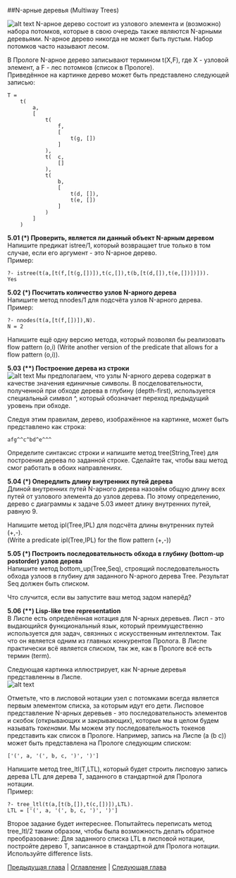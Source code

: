 ##N-арные деревья (Multiway Trees)

![alt text](https://github.com/schastny/p99/raw/master/img/p70.gif)
N-арное дерево состоит из узлового элемента и (возможно) набора потомков, которые в свою очередь также являются N-арными деревьями. 
N-арное дерево никогда не может быть пустым. Набор потомков часто называют лесом.  

В Прологе N-арное дерево записывают термином t(X,F), 
где X - узловой элемент, а F - лес потомков (список в Прологе).  
Приведённое на картинке дерево может быть представлено следующей записью:  

    T = 
        t(
            a, 
            [
                t(
                    f, 
                    [
                        t(g, [])
                    ]
                ), 
                t(  c, 
                    []
                ), 
                t(
                    b, 
                    [
                        t(d, []), 
                        t(e, [])
                    ]
                )
            ]
        )

**5.01 (\*) Проверить, является ли данный объект N-арным деревом**  
Напишите предикат istree/1, который возвращает true только в том случае, если его аргумент - это N-арное дерево.  
Пример:

    ?- istree(t(a,[t(f,[t(g,[])]),t(c,[]),t(b,[t(d,[]),t(e,[])])])).
    Yes

**5.02 (\*) Посчитать количество узлов N-арного дерева**  
Напишите метод nnodes/1 для подсчёта узлов N-арного дерева.  
Пример:

    ?- nnodes(t(a,[t(f,[])]),N).
    N = 2

Напишите ещё одну версию метода, который позволял бы реализовать flow pattern (o,i) 
(Write another version of the predicate that allows for a flow pattern (o,i)).

**5.03 (\*\*) Построение дерева из строки**  
![alt text](https://github.com/schastny/p99/raw/master/img/p70.gif)
Мы предполагаем, что узлы N-арного дерева содержат в качестве значения единичные символы. 
В посделовательности, полученной при обходе дерева в глубину (depth-first), используется специальный символ ^, 
который обозначает переход предыдущий уровень при обходе.  

Следуя этим правилам, дерево, изображённое на картинке, может быть представлено как строка: 

    afg^^c^bd^e^^^

Определите синтаксис строки и напишите метод tree(String,Tree) для построения дерева по заданной строке. 
Сделайте так, чтобы ваш метод смог работать в обоих направлениях.  

**5.04 (\*) Опередлить длину внутренних путей дерева**  
Длиной внутренних путей N-арного дерева назовём общую длину всех путей от узлового элемента до узлов дерева. 
По этому определению, дерево с диаграммы к задаче 5.03 имеет длину внутренних путей, равную 9.  

Напишите метод ipl(Tree,IPL) для подсчёта длины внутренних путей (+,-).  
(Write a predicate ipl(Tree,IPL) for the flow pattern (+,-))

**5.05 (\*) Построить последовательность обхода в глубину (bottom-up postorder) узлов дерева**  
Напишите метод bottom_up(Tree,Seq), строящий последовательность обхода узлоов в глубину для заданного N-арного дерева Tree. 
Результат Seq должен быть списком.  

Что случится, если вы запустите ваш метод задом наперёд? 

**5.06 (\*\*) Lisp-like tree representation**  
В Лиспе есть определённая нотация для N-арных деревьев. 
Лисп - это выдающийся функциональный язык, который преимущественно используется для задач, связнных с искусственным интеллектом. 
Так что он является одним из главных конкурентов Пролога. 
В Лиспе практически всё является списком, так же, как в Прологе всё есть термин (term).  

Следующая картинка иллюстрирует, как N-арные деревья представленны в Лиспе.  
![alt text](https://github.com/schastny/p99/raw/master/img/p73.png)  

Отметьте, что в лисповой нотации узел с потомками всегда является первым элементом списка, за которым идут его дети. 
Лисповое представление N-арных деревьев - это последовательность элементов и скобок (открывающих и закрывающих), 
которые мы в целом будем называть *токенами*. 
Мы можем эту последовательность токенов представить как список в Прологе. 
Например, запись на Лиспе (a (b c)) может быть представлена на Прологе следующим списком:  
 
    ['(', a, '(', b, c, ')', ')']
     
Напишите метод tree_ltl(T,LTL), который будет строить лисповую запись дерева LTL для дерева T, заданного в стандартной для Пролога нотации.  
Пример:

    ?- tree_ltl(t(a,[t(b,[]),t(c,[])]),LTL).
    LTL = ['(', a, '(', b, c, ')', ')']

Второе задание будет интереснее. Попытайтесь переписать метод tree_ltl/2 таким образом, чтобы была возможность делать обратное преобразование: 
Для заданного списка LTL в лисповой нотации, постройте дерево T, записанное в стандартной для Пролога нотации. 
Используйте difference lists.

[Предыдущая глава](binarytrees.md) | [Оглавление](README.md) | [Следующая глава](graphs.md)